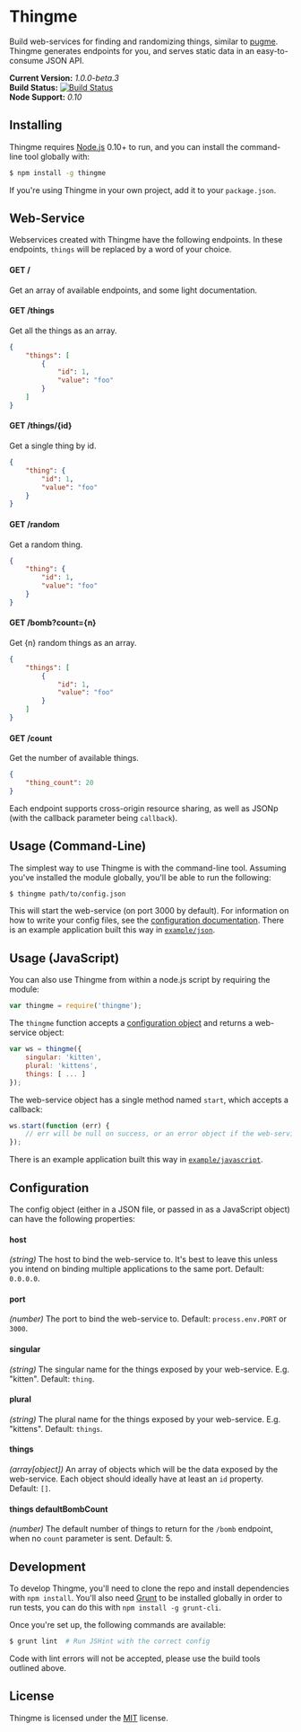 
Thingme
=======

Build web-services for finding and randomizing things, similar to [pugme][pugme]. Thingme generates endpoints for you, and serves static data in an easy-to-consume JSON API.

**Current Version:** *1.0.0-beta.3*  
**Build Status:** [![Build Status][travis-img]][travis]  
**Node Support:** *0.10*


Installing
----------

Thingme requires [Node.js][node] 0.10+ to run, and you can install the command-line tool globally with:

```sh
$ npm install -g thingme
```

If you're using Thingme in your own project, add it to your `package.json`.


Web-Service
-----------

Webservices created with Thingme have the following endpoints. In these endpoints, `things` will be replaced by a word of your choice.

#### GET /
Get an array of available endpoints, and some light documentation.

#### GET /things
Get all the things as an array.

```json
{
    "things": [
        {
            "id": 1,
            "value": "foo"
        }
    ]
}
```

#### GET /things/{id}
Get a single thing by id.

```json
{
    "thing": {
        "id": 1,
        "value": "foo"
    }
}
```

#### GET /random
Get a random thing.

```json
{
    "thing": {
        "id": 1,
        "value": "foo"
    }
}
```

#### GET /bomb?count={n}
Get {n} random things as an array.

```json
{
    "things": [
        {
            "id": 1,
            "value": "foo"
        }
    ]
}
```

#### GET /count
Get the number of available things.

```json
{
    "thing_count": 20
}
```

Each endpoint supports cross-origin resource sharing, as well as JSONp (with the callback parameter being `callback`).


Usage (Command-Line)
--------------------

The simplest way to use Thingme is with the command-line tool. Assuming you've installed the module globally, you'll be able to run the following:

```sh
$ thingme path/to/config.json
```

This will start the web-service (on port 3000 by default). For information on how to write your config files, see the [configuration documentation](#configuration). There is an example application built this way in [`example/json`](example/json).


Usage (JavaScript)
------------------

You can also use Thingme from within a node.js script by requiring the module:

```js
var thingme = require('thingme');
```

The `thingme` function accepts a [configuration object](#configuration) and returns a web-service object:

```js
var ws = thingme({
    singular: 'kitten',
    plural: 'kittens',
    things: [ ... ]
});
```

The web-service object has a single method named `start`, which accepts a callback:

```js
ws.start(function (err) {
    // err will be null on success, or an error object if the web-service cannot start 
});
```

There is an example application built this way in [`example/javascript`](example/javascript).


Configuration
-------------

The config object (either in a JSON file, or passed in as a JavaScript object) can have the following properties:

#### host
*(string)* The host to bind the web-service to. It's best to leave this unless you intend on binding multiple applications to the same port. Default: `0.0.0.0`.

#### port
*(number)* The port to bind the web-service to. Default: `process.env.PORT` or `3000`.

#### singular
*(string)* The singular name for the things exposed by your web-service. E.g. "kitten". Default: `thing`.

#### plural
*(string)* The plural name for the things exposed by your web-service. E.g. "kittens". Default: `things`.

#### things
*(array[object])* An array of objects which will be the data exposed by the web-service. Each object should ideally have at least an `id` property. Default: `[]`.

#### things defaultBombCount
*(number)* The default number of things to return for the `/bomb` endpoint, when no `count` parameter is sent. Default: 5.


Development
-----------

To develop Thingme, you'll need to clone the repo and install dependencies with `npm install`. You'll also need [Grunt][grunt] to be installed globally in order to run tests, you can do this with `npm install -g grunt-cli`.

Once you're set up, the following commands are available:

```sh
$ grunt lint  # Run JSHint with the correct config
```

Code with lint errors will not be accepted, please use the build tools outlined above.


License
-------

Thingme is licensed under the [MIT][mit] license.



[grunt]: http://gruntjs.com/
[mit]: http://opensource.org/licenses/mit-license.php
[node]: http://nodejs.org/
[pugme]: http://pugme.herokuapp.com/
[travis]: https://travis-ci.org/rowanmanning/thingme
[travis-img]: https://travis-ci.org/rowanmanning/thingme.png?branch=master
